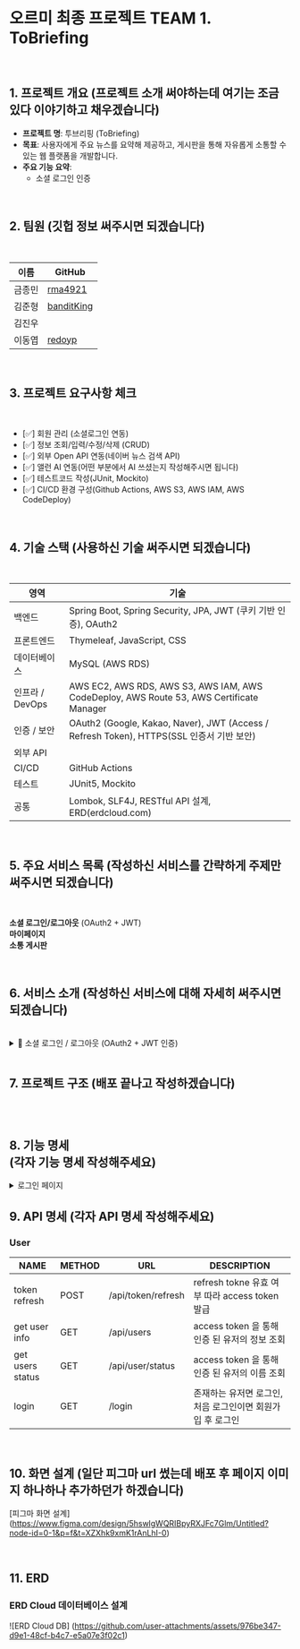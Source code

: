 # 오르미 최종 프로젝트 TEAM 1. ToBriefing
<br>

## 1. 프로젝트 개요 (프로젝트 소개 써야하는데 여기는 조금 있다 이야기하고 채우겠습니다)
- **프로젝트 명**: 투브리핑 (ToBriefing)
- **목표**: 사용자에게 주요 뉴스를 요약해 제공하고, 게시판을 통해 자유롭게 소통할 수 있는 웹 플랫폼을 개발합니다.
- **주요 기능 요약**:
    - 소셜 로그인 인증

<br>

## 2. 팀원 (깃헙 정보 써주시면 되겠습니다)
<br>

| 이름 | GitHub |
|------|----------------|
| 금종민 | [rma4921](https://github.com/rma4921)
| 김준형 |  [banditKing](https://github.com/BanditKing)
| 김진우 |  |
| 이동엽 | [redoyp](https://github.com/redoyp) |

<br>

## 3. 프로젝트 요구사항 체크
<br>

- [✅] 회원 관리 (소셜로그인 연동)
- [✅] 정보 조회/입력/수정/삭제 (CRUD)
- [✅] 외부 Open API 연동(네이버 뉴스 검색 API)
- [✅] 앨런 AI 연동(어떤 부분에서 AI 쓰셨는지 작성해주시면 됩니다)
- [✅] 테스트코드 작성(JUnit, Mockito)
- [✅] CI/CD 환경 구성(Github Actions, AWS S3, AWS IAM, AWS CodeDeploy)

<br>

## 4. 기술 스택 (사용하신 기술 써주시면 되겠습니다)
<br>

| 영역 | 기술 |
|------|------|
| 백엔드 | Spring Boot, Spring Security, JPA, JWT (쿠키 기반 인증), OAuth2 |
| 프론트엔드 | Thymeleaf, JavaScript, CSS |
| 데이터베이스 | MySQL (AWS RDS) |
| 인프라 / DevOps | AWS EC2, AWS RDS, AWS S3, AWS IAM, AWS CodeDeploy, AWS Route 53, AWS Certificate Manager |
| 인증 / 보안 | OAuth2 (Google, Kakao, Naver), JWT (Access / Refresh Token), HTTPS(SSL 인증서 기반 보안) |
| 외부 API | | (사용하신 외부 API 써주시면 되겠습니다)
| CI/CD | GitHub Actions |
| 테스트 | JUnit5, Mockito |
| 공통 | Lombok, SLF4J, RESTful API 설계, ERD(erdcloud.com) |

<br>

## 5. 주요 서비스 목록 (작성하신 서비스를 간략하게 주제만 써주시면 되겠습니다)
<br>

**소셜 로그인/로그아웃** (OAuth2 + JWT)  <br>
**마이페이지** <br>
**소통 게시판** <br>

<br>

## 6. 서비스 소개 (작성하신 서비스에 대해 자세히 써주시면 되겠습니다)
<br>

<details>
<summary>🔑 소셜 로그인 / 로그아웃 (OAuth2 + JWT 인증)</summary><br>

- **OAuth2** 기반의 소셜 로그인 구현
    - 로그인 시 Google, Kakao, Naver OAuth2 인증 제공
    - 최초 로그인 시 사용자 정보를 DB에 저장

- **JWT 기반 쿠키 인증 방식**
    - 로그인 성공 시 **Access Token**과 **Refresh Token**을 **HttpOnly 쿠키**로 발급
    - Access Token은 짧은 만료 시간(1시간), Refresh Token은 긴 만료 시간(일주일)
    - Access Token 만료 시 Refresh Token으로 자동 재발급

- **보안 및 인증 흐름**
    - 모든 인증 요청은 JWT 쿠키를 통해 처리
    - 로그아웃 시 쿠키 삭제 및 DB의 Refresh Token 무효화

<summary>마이페이지</summary><br>

- **스크랩한 기사 및 작성한 댓글 확인 가능**
    - 두 정보는 **tab으로 변경**하여 확인 가능
    - 각각의 tab에 대한 검색 기능 제공

- **스크랩한 기사 상세보기 가능**
    - 카테고리 수정 가능
    - 소통 게시판에 스크랩한 기사 공유 가능
    - 소통 게시판에 공유한 기사의 위치로 이동 가능
    - 스크랩한 기사 삭제 가능

<summary>소통 게시판</summary><br>

- **사용자가 공유한 모든 스크랩한 기사 확인 가능**


</details>

<br>

## 7. 프로젝트 구조 (배포 끝나고 작성하겠습니다)
<br>


<br>

## 8. 기능 명세</summary><br> (각자 기능 명세 작성해주세요)

<details>
<summary>로그인 페이지</summary><br>  

| **메뉴** | **기능** | **기능 설명** |
| --- | --- | --- |
| 회원가입 | 소셜 로그인을 통한 회원가입 | google, naver, kakao 계정을 통한 회원가입, 처음 로그인 시 자동으로 가입 |
| 로그인 | 소셜 로그인 | 소셜 로그인을 통한 로그인, 시작 페이지로 연결 |
| 로그아웃 | 소셜 로그아웃 | 소셜 로그인을 통한 로그아웃, 시작 페이지로 연결 |

<summary>댓글(Comment)</summary><br>
| 댓글 작성 | 로그인 사용자의 댓글 작성 | 게시글 상세 페이지에서 로그인한 사용자만 댓글 작성 가능 |
| 게시글의 댓글 목록 조회 | 해당 게시글에 달린 모든 댓글을 최신순으로 표시 | 
| 자신의 댓글 수정 | 사용자는 본인이 작성한 댓글만 수정 가능, 수정 시간 표시 | 
| 자신의 댓글 삭제 | 사용자는 본인이 작성한 댓글만 삭제 가능|
| 유효성 검사 | 댓글 입력값 검증 | 빈 댓글 또는 1000자 초과 시 등록/수정 불가, 예외 처리 |




</details>

## 9. API 명세 (각자 API 명세 작성해주세요)

### User

| NAME | METHOD | URL | DESCRIPTION |
| --- | --- | --- | --- |
| token refresh | POST | /api/token/refresh | refresh tokne 유효 여부 따라 access token 발급 |
| get user info | GET | /api/users | access token 을 통해 인증 된 유저의 정보 조회 |
| get users status | GET | /api/user/status | access token 을 통해 인증 된 유저의 이름 조회 |
| login | GET | /login | 존재하는 유저면 로그인, 처음 로그인이면 회원가입 후 로그인 |


<br>

## 10. 화면 설계 (일단 피그마 url 썼는데 배포 후 페이지 이미지 하나하나 추가하던가 하겠습니다)
[피그마 화면 설계] (https://www.figma.com/design/5hswlgWQRIBpyRXJFc7Glm/Untitled?node-id=0-1&p=f&t=XZXhk9xmK1rAnLhI-0)

<br>

## 11. ERD
### ERD Cloud 데이터베이스 설계
![ERD Cloud DB] (https://github.com/user-attachments/assets/976be347-d9e1-48cf-b4c7-e5a07e3f02c1)
